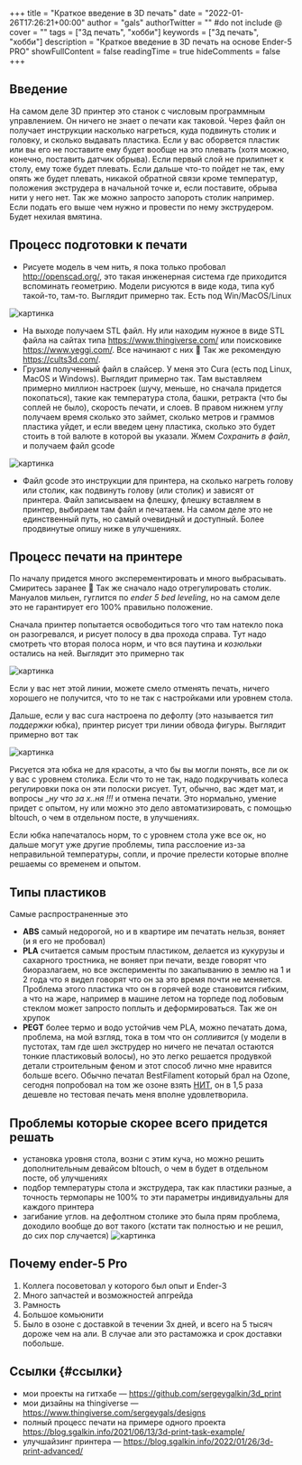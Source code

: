 +++
title = "Краткое введение в 3D печать"
date = "2022-01-26T17:26:21+00:00"
author = "gals"
authorTwitter = "" #do not include @
cover = ""
tags = ["3д печать", "хобби"]
keywords = ["3д печать", "хобби"]
description = "Краткое введение в 3D печать на основе Ender-5 PRO"
showFullContent = false
readingTime = true
hideComments = false
+++

## Введение

На самом деле 3D принтер это станок с числовым программным управлением. Он ничего не знает о печати как таковой. Через файл он получает инструкции насколько нагреться, куда подвинуть столик и головку, и сколько выдавать пластика. Если у вас оборвется пластик или вы его не поставите ему будет вообще на это плевать (хотя можно, конечно, поставить датчик обрыва). Если первый слой не прилипнет к столу, ему тоже будет плевать. Если дальше что-то пойдет не так, ему опять же будет плевать, никакой обратной связи кроме температур, положения экструдера в начальной точке и, если поставите, обрыва нити у него нет. Так же можно запросто запороть столик например. Если подать его выше чем нужно и провести по нему экструдером. Будет нехилая вмятина.

## Процесс подготовки к печати

* Рисуете модель в чем нить, я пока только пробовал http://openscad.org/, это такая инженерная система где приходится вспоминать геометрию. Модели рисуются в виде кода, типа куб такой-то, там-то. Выглядит примерно так. Есть под Win/MacOS/Linux

![картинка](openscad-768x421.png)

* На выходе получаем STL файл. Ну или находим нужное в виде STL файла на сайтах типа https://www.thingiverse.com/ или поисковике https://www.yeggi.com/. Все начинают с них 🙂 Так же рекомендую https://cults3d.com/.
* Грузим полученный файл в слайсер. У меня это Cura (есть под Linux, MacOS и Windows). Выглядит примерно так. Там выставляем примерно миллион настроек (шучу, меньше, но сначала придется покопаться), такие как температура стола, башки, ретракта (что бы соплей не было), скорость печати, и слоев. В правом нижнем углу получаем время сколько это займет, сколько метров и граммов пластика уйдет, и если введем цену пластика, сколько это будет стоить в той валюте в которой вы указали. Жмем _Cохранить в файл_, и получаем файл gcode

![картинка](cura-768x427.png)

* Файл gcode это инструкции для принтера, на сколько нагреть голову или столик, как подвинуть голову (или столик) и зависят от принтера. Файл записываем на флешку, флешку вставляем в принтер, выбираем там файл и печатаем. На самом деле это не единственный путь, но самый очевидный и доступный. Более продвинутые опишу ниже в улучшениях.

## Процесс печати на принтере

По началу придется много эксперементировать и много выбрасывать. Смиритесь заранее 🙂 Так же сначало надо отрегулировать столик. Мануалов мильен, гуглится по _ender 5 bed leveling_, но на самом деле это не гарантирует его 100% правильно положение.

Сначала принтер попытается освободиться того что там натекло пока он разогревался, и рисует полосу в два прохода справа. Тут надо смотреть что вторая полоса норм, и что вся паутина и _козюльки_ остались на ней. Выглядит это примерно так

![картинка](print_start-600x1024.jpg)

Если у вас нет этой линии, можете смело отменять печать, ничего хорошего не получится, что то не так с настройками или уровнем стола.

Дальше, если у вас cura настроена по дефолту (это называется _тип поддержки_ юбка), принтер рисует три линии обвода фигуры. Выглядит примерно вот так

![картинка](print-u-768x446.jpg)

Рисуется эта юбка не для красоты, а что бы вы могли понять, все ли ок у вас с уровнем столика. Если что то не так, надо подкручивать колеса регулировки пока он эти полоски рисует. Тут, обычно, вас ждет мат, и вопросы __ну что за х..ня !!!_ и отмена печати. Это нормально, умение придет с опытом, ну или можно это дело автоматизировать, c помощью bltouch, о чем в отдельном посте, в улучшениях.

Если юбка напечаталось норм, то с уровнем стола уже все ок, но дальше могут уже другие проблемы, типа расслоение из-за неправильной температуры, сопли, и прочие прелести которые вполне решаемы со временем и опытом.

## Типы пластиков

Самые распространенные это

* **ABS** самый недорогой, но и в квартире им печатать нельзя, воняет (и я его не пробовал)
* **PLA** считается самым простым пластиком, делается из кукурузы и сахарного тростника, не воняет при печати, везде говорят что биоразлагаем, но все эксперименты по закапыванию в землю на 1 и 2 года что я видел говорят что он за это время почти не меняется. Проблема этого пластика что он в горячей воде становится гибким, а что на жаре, например в машине летом на торпеде под лобовым стеклом может запросто поплыть и деформироваться. Так же он хрупок
* **PEGT** более термо и водо устойчив чем PLA, можно печатать дома, проблема, на мой взгляд, тока в том что он _сопливится_ (у модели в пустотах, там где шел экструдер но ничего не печатал остаются тонкие пластиковый волосы), но это легко решается продувкой детали строительным феном и этот способ лично мне нравится больше всего. Обычно печатал BestFilament который брал на Ozone, сегодня попробовал на том же озоне взять [НИТ](https://www.ozon.ru/product/petg-plastik-dlya-3d-pechati-nit-zelenyy-prozrachnyy-153265359), он в 1,5 раза дешевле но тестовая печать меня вполне удовлетворила.

## Проблемы которые скорее всего придется решать

* установка уровня стола, возни с этим куча, но можно решить дополнительным девайсом bltouch, о чем в будет в отдельном посте, об улучшениях
* подбор температуры стола и экструдера, так как пластики разные, а точность термопары не 100% то эти параметры индивидуальны для каждого принтера
* загибание углов. на дефолтном столике это была прям проблема, доходило вообще до вот такого (кстати так полностью и не решил, до сих пор случается)
![картинка](IMG20210531121908-768x621.jpg)

## Почему ender-5 Pro

1. Коллега посоветовал у которого был опыт и Ender-3
2. Много запчастей и возможностей апгрейда
3. Рамность
4. Большое комьюнити
5. Было в озоне с доставкой в течении 3х дней, и всего на 5 тысяч дороже чем на али. В случае али это растаможка и срок доставки побольше.

## Ссылки {#ссылки}

* мои проекты на гитхабе &#8212; <https://github.com/sergeygalkin/3d_print>
* мои дизайны на thingiverse &#8212; <https://www.thingiverse.com/sergeygals/designs>
* полный процесс печати на примере одного проекта <https://blog.sgalkin.info/2021/06/13/3d-print-task-example/>
* улучшайзинг принтера &#8212; <https://blog.sgalkin.info/2022/01/26/3d-print-advanced/>
